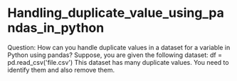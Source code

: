 # Handling_duplicate_value_using_pandas_in_python
Question: How can you handle duplicate values in a dataset for a variable in Python using pandas?
Suppose, you are given the following dataset:
df = pd.read_csv('file.csv')
This dataset has many duplicate values. You need to identify them and also remove them.
